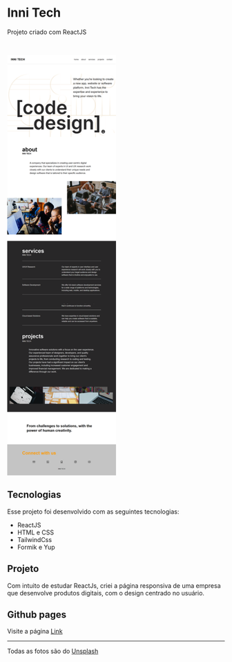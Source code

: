 <h1>Inni Tech</h1>
<p>Projeto criado com ReactJS</p>
<br>

<p>
  <img src='./src/assets/print.png' alt='projeto Inni Tech' width='50%'> 
</p>

## Tecnologias

Esse projeto foi desenvolvido com as seguintes tecnologias:

- ReactJS
- HTML e CSS
- TailwindCss
- Formik e Yup

## Projeto

Com intuito de estudar ReactJs, criei a página responsiva de uma empresa que desenvolve produtos digitais, com o design centrado no usuário.

## Github pages

Visite a página [Link](https://kari-osk.github.io/innitech/)

<hr/>
Todas as fotos são do <a href="https://unsplash.com/pt-br" target="_blank">Unsplash</a>
  
